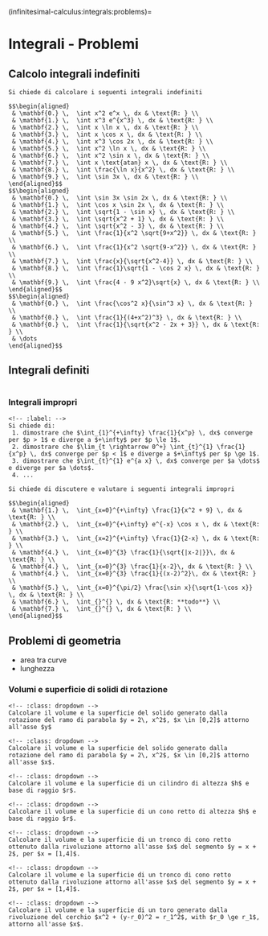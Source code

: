 (infinitesimal-calculus:integrals:problems)=
# Integrali - Problemi

## Calcolo integrali indefiniti
```{exercise}
Si chiede di calcolare i seguenti integrali indefiniti

$$\begin{aligned}
 & \mathbf{0.} \,  \int x^2 e^x \, dx & \text{R: } \\
 & \mathbf{1.} \,  \int x^3 e^{x^3} \, dx & \text{R: } \\
 & \mathbf{2.} \,  \int x \ln x \, dx & \text{R: } \\
 & \mathbf{3.} \,  \int x \cos x \, dx & \text{R: } \\
 & \mathbf{4.} \,  \int x^3 \cos 2x \, dx & \text{R: } \\
 & \mathbf{5.} \,  \int x^2 \ln x \, dx & \text{R: } \\
 & \mathbf{6.} \,  \int x^2 \sin x \, dx & \text{R: } \\
 & \mathbf{7.} \,  \int x \text{atan} x \, dx & \text{R: } \\
 & \mathbf{8.} \,  \int \frac{\ln x}{x^2} \, dx & \text{R: } \\
 & \mathbf{9.} \,  \int \sin 3x \, dx & \text{R: } \\
\end{aligned}$$
$$\begin{aligned}
 & \mathbf{0.} \,  \int \sin 3x \sin 2x \, dx & \text{R: } \\
 & \mathbf{1.} \,  \int \cos x \sin 2x \, dx & \text{R: } \\
 & \mathbf{2.} \,  \int \sqrt{1 - \sin x} \, dx & \text{R: } \\
 & \mathbf{3.} \,  \int \sqrt{x^2 + 1} \, dx & \text{R: } \\
 & \mathbf{4.} \,  \int \sqrt{x^2 - 3} \, dx & \text{R: } \\
 & \mathbf{5.} \,  \int \frac{1}{x^2 \sqrt{9+x^2}} \, dx & \text{R: } \\
 & \mathbf{6.} \,  \int \frac{1}{x^2 \sqrt{9-x^2}} \, dx & \text{R: } \\
 & \mathbf{7.} \,  \int \frac{x}{\sqrt{x^2-4}} \, dx & \text{R: } \\
 & \mathbf{8.} \,  \int \frac{1}\sqrt{1 - \cos 2 x} \, dx & \text{R: } \\
 & \mathbf{9.} \,  \int \frac{4 - 9 x^2}\sqrt{x} \, dx & \text{R: } \\
\end{aligned}$$
$$\begin{aligned}
 & \mathbf{0.} \,  \int \frac{\cos^2 x}{\sin^3 x} \, dx & \text{R: } \\
 & \mathbf{0.} \,  \int \frac{1}{(4+x^2)^3} \, dx & \text{R: } \\
 & \mathbf{0.} \,  \int \frac{1}{\sqrt{x^2 - 2x + 3}} \, dx & \text{R: } \\
 & \dots
\end{aligned}$$
```

## Integrali definiti
```{exercise}
```

### Integrali impropri
```{exercise}
<!-- :label: -->
Si chiede di:
 1. dimostrare che $\int_{1}^{+\infty} \frac{1}{x^p} \, dx$ converge per $p > 1$ e diverge a $+\infty$ per $p \le 1$.
 2. dimostrare che $\lim_{t \rightarrow 0^+} \int_{t}^{1} \frac{1}{x^p} \, dx$ converge per $p < 1$ e diverge a $+\infty$ per $p \ge 1$.
 3. dimostrare che $\int_{t}^{1} e^{a x} \, dx$ converge per $a \dots$ e diverge per $a \dots$.
 4. ...
```

```{exercise}
Si chiede di discutere e valutare i seguenti integrali impropri

$$\begin{aligned}
 & \mathbf{1.} \,  \int_{x=0}^{+\infty} \frac{1}{x^2 + 9} \, dx & \text{R: } \\
 & \mathbf{2.} \,  \int_{x=0}^{+\infty} e^{-x} \cos x \, dx & \text{R: } \\
 & \mathbf{3.} \,  \int_{x=2}^{+\infty} \frac{1}{2-x} \, dx & \text{R: } \\
 & \mathbf{4.} \,  \int_{x=0}^{3} \frac{1}{\sqrt{|x-2|}}\, dx & \text{R: } \\
 & \mathbf{4.} \,  \int_{x=0}^{3} \frac{1}{x-2}\, dx & \text{R: } \\
 & \mathbf{4.} \,  \int_{x=0}^{3} \frac{1}{(x-2)^2}\, dx & \text{R: } \\
 & \mathbf{5.} \,  \int_{x=0}^{\pi/2} \frac{\sin x}{\sqrt{1-\cos x}} \, dx & \text{R: } \\
 & \mathbf{6.} \,  \int_{}^{} \, dx & \text{R: **todo**} \\
 & \mathbf{7.} \,  \int_{}^{} \, dx & \text{R: } \\
\end{aligned}$$
```

## Problemi di geometria
- area tra curve
- lunghezza
### Volumi e superficie di solidi di rotazione
```{exercise}
<!-- :class: dropdown -->
Calcolare il volume e la superficie del solido generato dalla rotazione del ramo di parabola $y = 2\, x^2$, $x \in [0,2]$ attorno all'asse $y$
```
```{exercise}
<!-- :class: dropdown -->
Calcolare il volume e la superficie del solido generato dalla rotazione del ramo di parabola $y = 2\, x^2$, $x \in [0,2]$ attorno all'asse $x$. 
```
```{exercise}
<!-- :class: dropdown -->
Calcolare il volume e la superficie di un cilindro di altezza $h$ e base di raggio $r$.
```
```{exercise}
<!-- :class: dropdown -->
Calcolare il volume e la superficie di un cono retto di altezza $h$ e base di raggio $r$.
```
```{exercise}
<!-- :class: dropdown -->
Calcolare il volume e la superficie di un tronco di cono retto ottenuto dalla rivoluzione attorno all'asse $x$ del segmento $y = x + 2$, per $x = [1,4]$.
```
```{exercise}
<!-- :class: dropdown -->
Calcolare il volume e la superficie di un tronco di cono retto ottenuto dalla rivoluzione attorno all'asse $x$ del segmento $y = x + 2$, per $x = [1,4]$.
```
```{exercise}
<!-- :class: dropdown -->
Calcolare il volume e la superficie di un toro generato dalla rivoluzione del cerchio $x^2 + (y-r_0)^2 = r_1^2$, with $r_0 \ge r_1$, attorno all'asse $x$.
```

<!--
## Calcolo integrali indefiniti

$$\int \dfrac{f'(x)}{f(x)} dx$$
$$\int \frac{\sin x}{\cos^2 x} dx$$
$$\int \dfrac{f'(x)}{f(x)} dx$$
$$\int \frac{1}{a x^2 + b x + c} dx \qquad \text{con } \Delta := b^2 - 4 bc > 0$$
$$\int \frac{1}{a x^2 + b x + c} dx \qquad \text{con } \Delta := b^2 - 4 bc < 0$$

$$\int f'(x) e^{f(x)} \, dx  = e^{f(x)} + C$$
$$\int f'(x) a^{f(x)} \, dx  = \frac{a^{f(x)}}{\ln a} + C$$

$$\int f'(x) \, \cos f(x) \, dx = \sin f(x) + C$$
$$\int f'(x) \, \sin f(x) \, dx =-\cos f(x) + C$$

$$\int \sin^2 x \, dx = \dots$$
$$\int \cos^2 x \, dx = \dots$$
-->

